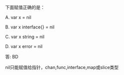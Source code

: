 下面赋值正确的是：

A. var x = nil

B. var x interface{} = nil

C. var x string = nil

D. var x error = nil

答: BD

nil只能赋值给指针，chan,func,interface,map或slice类型
